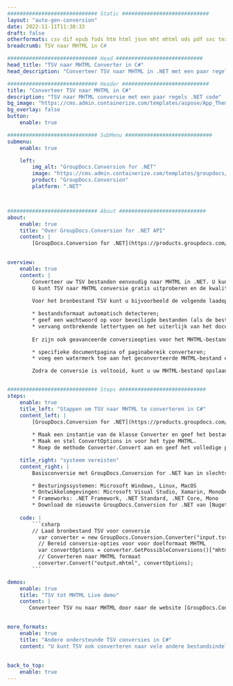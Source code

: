 ```yaml
---
############################# Static ############################
layout: "auto-gen-conversion"
date: 2022-11-11T11:38:33
draft: false
otherformats: csv dif epub fods htm html json mht mhtml ods pdf sxc tex tsv xlam xls xlsb xlsm xlsx xlt xltm xltx xml xps
breadcrumb: TSV naar MHTML in C#

############################# Head ############################
head_title: "TSV naar MHTML Converter in C#"
head_description: "Converteer TSV naar MHTML in .NET met een paar regels code. Gebruik de GroupDocs Document Conversion API om meer dan 160 bestandsformaten te converteren."

############################# Header ############################
title: "Converteer TSV naar MHTML in C#"
description: "TSV naar MHTML conversie met een paar regels .NET code"
bg_image: "https://cms.admin.containerize.com/templates/aspose/App_Themes/V3/images/bg/header1.png"
bg_overlay: false
button:
    enable: true

############################# SubMenu ############################
submenu:
    enable: true

    left:
        img_alt: "GroupDocs.Conversion for .NET"
        image: "https://cms.admin.containerize.com/templates/groupdocs/images/product-logos/90x90-noborder/groupdocs-conversion-net.png"
        product: "GroupDocs.Conversion"
        platform: ".NET"



############################# About ############################
about:
    enable: true
    title: "Over GroupDocs.Conversion for .NET API"
    content: |
        [GroupDocs.Conversion for .NET](https://products.groupdocs.com/conversion/net/) kan worden gebruikt om Microsoft Word, Excel, PowerPoint, PDF, Visio en andere formaten te converteren. GroupDocs.Conversion is een standalone API die geschikt is voor back-end en interne systemen waar hoge prestaties vereist zijn. Het is niet afhankelijk van software zoals Microsoft of Open Office.
    

overview:
    enable: true
    content: |
        Converteer uw TSV bestanden eenvoudig naar MHTML in .NET. U kunt slechts een paar C# coderegels gebruiken op elk platform naar keuze, zoals - Windows, Linux, macOS.
        U kunt TSV naar MHTML conversie gratis uitproberen en de kwaliteit van de conversieresultaten evalueren. Naast eenvoudige scenario's voor bestandsconversie kunt u meer geavanceerde opties proberen voor het laden van het bronbestand TSV en voor het opslaan van het MHTML-uitvoerresultaat. 
        
        Voor het bronbestand TSV kunt u bijvoorbeeld de volgende laadopties gebruiken:

        * bestandsformaat automatisch detecteren;
        * geef een wachtwoord op voor beveiligde bestanden (als de bestandsindeling dit ondersteunt);
        * vervang ontbrekende lettertypen om het uiterlijk van het document te behouden.
        
        Er zijn ook geavanceerde conversieopties voor het MHTML-bestand:

        * specifieke documentpagina of paginabereik converteren;
        * voeg een watermerk toe aan het geconverteerde MHTML-bestand en nog veel meer.

        Zodra de conversie is voltooid, kunt u uw MHTML-bestand opslaan in het lokale bestandspad of in opslag van derden, zoals FTP, Amazon S3, Google Drive, Dropbox enz. Let op: om TSV naar {{ te converteren) TO}} er is geen extra software nodig, zoals MS Office, Open Office, Adobe Acrobat Reader enz.


############################# Steps ############################
steps:
    enable: true
    title_left: "Stappen om TSV naar MHTML te converteren in C#"
    content_left: |
        [GroupDocs.Conversion for .NET](https://products.groupdocs.com/conversion/net/) maakt het gemakkelijk voor ontwikkelaars om een ​​TSV bestand naar MHTML te converteren met een paar regels code.
        
        * Maak een instantie van de klasse Converter en geef het bestand TSV het volledige pad
        * Maak en stel ConvertOptions in voor het type MHTML.
        * Roep de methode Converter.Convert aan en geef het volledige pad en formaat (MHTML) door als parameter

    title_right: "systeem vereisten"
    content_right: |
        Basisconversie met GroupDocs.Conversion for .NET kan in slechts een paar eenvoudige stappen worden gedaan. Onze API's worden ondersteund op alle belangrijke platforms en besturingssystemen. Voordat u de onderstaande code uitvoert, moet u ervoor zorgen dat de volgende vereisten op uw systeem zijn geïnstalleerd.

        * Besturingssystemen: Microsoft Windows, Linux, MacOS
        * Ontwikkelomgevingen: Microsoft Visual Studio, Xamarin, MonoDevelop
        * Frameworks: .NET Framework, .NET Standard, .NET Core, Mono
        * Download de nieuwste GroupDocs.Conversion for .NET van [Nuget](https://www.nuget.org/packages/groupdocs.conversion)
         
    code: |
        ```csharp    
        // Laad bronbestand TSV voor conversie
          var converter = new GroupDocs.Conversion.Converter("input.tsv");
          // Bereid conversie-opties voor voor doelformaat MHTML
          var convertOptions = converter.GetPossibleConversions()["mhtml"].ConvertOptions;
          // Converteren naar MHTML formaat
          converter.Convert("output.mhtml", convertOptions);
        ```

demos:
    enable: true
    title: "TSV tot MHTML Live demo"
    content: |
       Converteer TSV nu naar MHTML door naar de website [GroupDocs.Conversion App](https://products.groupdocs.app/conversion/family) te gaan. Online demo heeft de volgende voordelen:
          

more_formats:
    enable: true
    title: "Andere ondersteunde TSV conversies in C#"
    content: "U kunt TSV ook converteren naar vele andere bestandsindelingen. Zie de lijst hieronder."
       
       
back_to_top:
    enable: true
---
```

